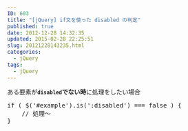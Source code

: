 ```yaml
---
ID: 603
title: "[jQuery] if文を使った disabled の判定"
published: true
date: 2012-12-28 14:32:35
updated: 2015-02-28 22:25:51
slug: 20121228143235.html
categories:
  - jQuery
tags:
  - jQuery
---
```


ある要素が<b><code>disabled</code>でない時</b>に処理をしたい場合

<!--more-->
<pre class="prettyprint linenums lang-js">
if ( $('#example').is(':disabled') === false ) {
    // 処理～
}
</pre>
